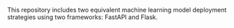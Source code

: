 This repository includes two equivalent machine learning model deployment strategies using two frameworks: FastAPI and Flask.